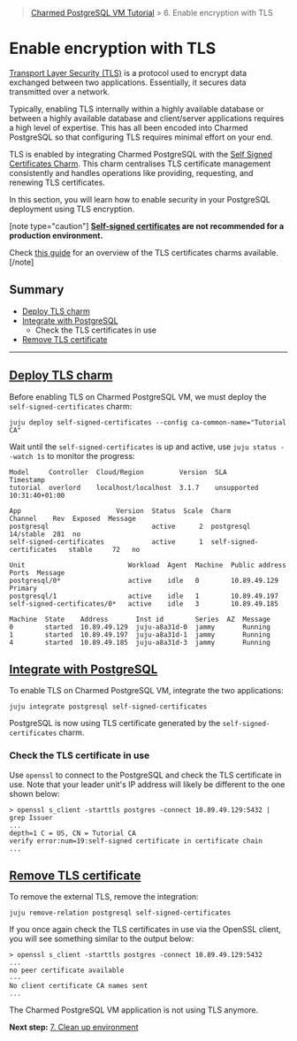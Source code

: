 > [Charmed PostgreSQL VM Tutorial](/t/9707) > 6. Enable encryption with TLS

# Enable encryption with TLS

[Transport Layer Security (TLS)](https://en.wikipedia.org/wiki/Transport_Layer_Security) is a protocol used to encrypt data exchanged between two applications. Essentially, it secures data transmitted over a network.

Typically, enabling TLS internally within a highly available database or between a highly available database and client/server applications requires a high level of expertise. This has all been encoded into Charmed PostgreSQL so that configuring TLS requires minimal effort on your end.

TLS is enabled by integrating Charmed PostgreSQL with the [Self Signed Certificates Charm](https://charmhub.io/self-signed-certificates). This charm centralises TLS certificate management consistently and handles operations like providing, requesting, and renewing TLS certificates.

In this section, you will learn how to enable security in your PostgreSQL deployment using TLS encryption.

[note type="caution"]
**[Self-signed certificates](https://en.wikipedia.org/wiki/Self-signed_certificate) are not recommended for a production environment.**

Check [this guide](/t/11664) for an overview of the TLS certificates charms available. 
[/note]

## Summary
- [Deploy TLS charm](#heading--deploy-tls-charm)
- [Integrate with PostgreSQL](#heading--integrate-with-postgresql)
  - Check the TLS certificates in use
- [Remove TLS certificate](#heading--remove-tls)

---

<a href="#heading--deploy-tls"><h2 id="heading--deploy-tls"> Deploy TLS charm</h2></a>

Before enabling TLS on Charmed PostgreSQL VM, we must deploy the `self-signed-certificates` charm:
```shell
juju deploy self-signed-certificates --config ca-common-name="Tutorial CA"
```

Wait until the `self-signed-certificates` is up and active, use `juju status --watch 1s` to monitor the progress:
```
Model     Controller  Cloud/Region         Version  SLA          Timestamp
tutorial  overlord    localhost/localhost  3.1.7    unsupported  10:31:40+01:00

App                        Version  Status  Scale  Charm                      Channel    Rev  Exposed  Message
postgresql                          active      2  postgresql                 14/stable  281  no       
self-signed-certificates            active      1  self-signed-certificates   stable     72   no       

Unit                          Workload  Agent  Machine  Public address  Ports  Message
postgresql/0*                 active    idle   0        10.89.49.129           Primary
postgresql/1                  active    idle   1        10.89.49.197           
self-signed-certificates/0*   active    idle   3        10.89.49.185           

Machine  State    Address       Inst id        Series  AZ  Message
0        started  10.89.49.129  juju-a8a31d-0  jammy       Running
1        started  10.89.49.197  juju-a8a31d-1  jammy       Running
4        started  10.89.49.185  juju-a8a31d-3  jammy       Running
```

<a href="#heading--integrate-with-postgresql"><h2 id="heading--integrate-with-postgresql"> Integrate with PostgreSQL </h2></a>

To enable TLS on Charmed PostgreSQL VM, integrate the two applications:
```shell
juju integrate postgresql self-signed-certificates
```
PostgreSQL is now using TLS certificate generated by the `self-signed-certificates` charm.

### Check the TLS certificate in use
Use `openssl` to connect to the PostgreSQL and check the TLS certificate in use. Note that your leader unit's IP address will likely be different to the one shown below:
```shell
> openssl s_client -starttls postgres -connect 10.89.49.129:5432 | grep Issuer
...
depth=1 C = US, CN = Tutorial CA
verify error:num=19:self-signed certificate in certificate chain
...
```

<a href="#heading--remove-tls"><h2 id="heading--remove-tls"> Remove TLS certificate</h2></a> 
To remove the external TLS, remove the integration:
```shell
juju remove-relation postgresql self-signed-certificates
```

If you once again check the TLS certificates in use via the OpenSSL client, you will see something similar to the output below:
```shell
> openssl s_client -starttls postgres -connect 10.89.49.129:5432
...
no peer certificate available
---
No client certificate CA names sent
...
```
The Charmed PostgreSQL VM application is not using TLS anymore.

**Next step:** [7. Clean up environment](/t/9695)